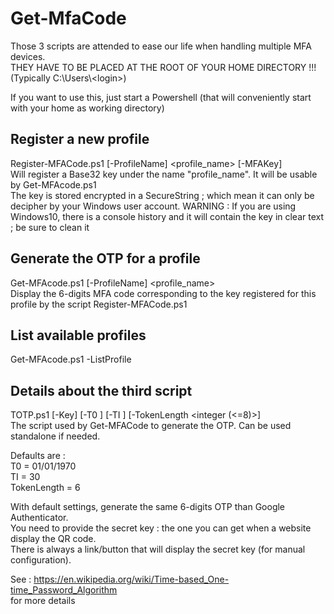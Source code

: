 # Get-MfaCode
Those 3 scripts are attended to ease our life when handling multiple MFA devices. <br />
THEY HAVE TO BE PLACED AT THE ROOT OF YOUR HOME DIRECTORY !!! <br />
(Typically C:\Users\\\<login>) <br />

If you want to use this, just start a Powershell (that will conveniently start with your home as working directory)

## Register a new profile
Register-MFACode.ps1 [-ProfileName] <profile_name> [-MFAKey] <key> <br />
Will register a Base32 key under the name "profile_name". It will be usable by Get-MFAcode.ps1 <br />
The key is stored encrypted in a SecureString ; which mean it can only be decipher by your Windows user account.
WARNING : If you are using Windows10, there is a console history and it will contain the key in clear text ; be sure to clean it

## Generate the OTP for a profile
Get-MFAcode.ps1 [-ProfileName] <profile_name> <br />
Display the 6-digits MFA code corresponding to the key registered for this profile by the script Register-MFACode.ps1

## List available profiles
Get-MFAcode.ps1 -ListProfile

## Details about the third script
TOTP.ps1 [-Key] <Key> [-T0 <Date>] [-TI <integer>] [-TokenLength <integer (<=8)>] <br />
The script used by Get-MFACode to generate the OTP. Can be used standalone if needed.

Defaults are : <br />
T0 = 01/01/1970 <br />
TI = 30 <br />
TokenLength = 6 <br />

With default settings, generate the same 6-digits OTP than Google Authenticator. <br />
You need to provide the secret key : the one you can get when a website display the QR code. <br />
There is always a link/button that will display the secret key (for manual configuration).

See : https://en.wikipedia.org/wiki/Time-based_One-time_Password_Algorithm <br />
for more details
